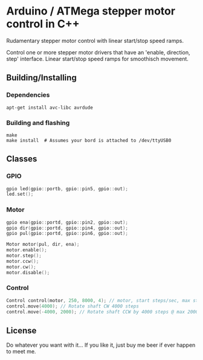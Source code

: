 # Arduino / ATMega stepper motor control in C++
Rudamentary stepper motor control with linear start/stop speed ramps.

Control one or more stepper motor drivers that have an 'enable, direction, step' interface.
Linear start/stop speed ramps for smoothisch movement.

## Building/Installing

### Dependencies

```
apt-get install avc-libc avrdude
```

### Building and flashing

```
make
make install  # Assumes your bord is attached to /dev/ttyUSB0
```

## Classes

### GPIO
```c++
gpio led(gpio::portb, gpio::pin5, gpio::out);
led.set();
```

### Motor
```c++
gpio ena(gpio::portd, gpio::pin2, gpio::out);
gpio dir(gpio::portd, gpio::pin4, gpio::out);
gpio pul(gpio::portd, gpio::pin6, gpio::out);

Motor motor(pul, dir, ena);
motor.enable();
motor.step();
motor.ccw();
motor.cw();
motor.disable();
```

### Control
```c++
Control control(motor, 250, 8000, 4); // motor, start steps/sec, max steps/sec, ramp angle)
control.move(4000); // Rotate shaft CW 4000 steps
control.move(-4000, 2000); // Rotate shaft CCW by 4000 steps @ max 2000 step/sec
```

## License
Do whatever you want with it... If you like it, just buy me beer if ever happen to meet me.
